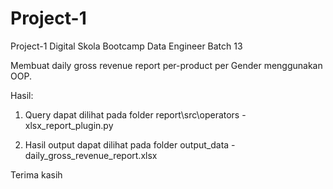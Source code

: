 # Project-1
Project-1 Digital Skola Bootcamp Data Engineer Batch 13

Membuat daily gross revenue report per-product per Gender menggunakan OOP.

Hasil:

1. Query dapat dilihat pada folder report\src\operators - xlsx_report_plugin.py

2. Hasil output dapat dilihat pada folder output_data - daily_gross_revenue_report.xlsx

Terima kasih

